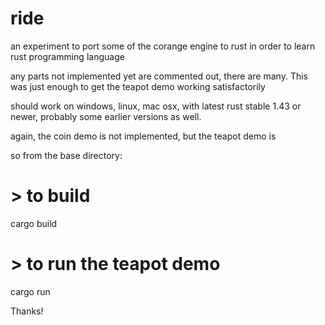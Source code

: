 # ride
an experiment to port some of the corange engine to rust in order to learn rust programming language

any parts not implemented yet are commented out, there are many. This was just enough to get the teapot demo working
satisfactorily

should work on windows, linux, mac osx, with latest rust stable 1.43 or newer, probably some earlier versions as well.

again, the coin demo is not implemented, but the teapot demo is

so from the base directory:
# \> to build
cargo build

# \> to run the teapot demo
cargo run

Thanks!